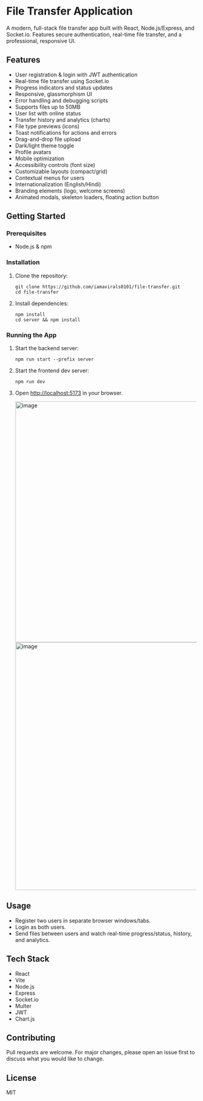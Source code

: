 # File Transfer Application

A modern, full-stack file transfer app built with React, Node.js/Express, and Socket.io. Features secure authentication, real-time file transfer, and a professional, responsive UI.

## Features
- User registration & login with JWT authentication
- Real-time file transfer using Socket.io
- Progress indicators and status updates
- Responsive, glassmorphism UI
- Error handling and debugging scripts
- Supports files up to 50MB
- User list with online status
- Transfer history and analytics (charts)
- File type previews (icons)
- Toast notifications for actions and errors
- Drag-and-drop file upload
- Dark/light theme toggle
- Profile avatars
- Mobile optimization
- Accessibility controls (font size)
- Customizable layouts (compact/grid)
- Contextual menus for users
- Internationalization (English/Hindi)
- Branding elements (logo, welcome screens)
- Animated modals, skeleton loaders, floating action button

## Getting Started

### Prerequisites
- Node.js & npm

### Installation
1. Clone the repository:
   ```
   git clone https://github.com/iamavirals0101/file-transfer.git
   cd file-transfer
   ```
2. Install dependencies:
   ```
   npm install
   cd server && npm install
   ```

### Running the App
1. Start the backend server:
   ```
   npm run start --prefix server
   ```
2. Start the frontend dev server:
   ```
   npm run dev
   ```
3. Open [http://localhost:5173](http://localhost:5173) in your browser.

   <img width="532" height="635" alt="image" src="https://github.com/user-attachments/assets/3c07704c-eb06-4e9f-af6c-2ff281c6fc1d" />

   <img width="541" height="653" alt="image" src="https://github.com/user-attachments/assets/55c2c820-7677-40ea-82f6-9994afeafe30" />



## Usage
- Register two users in separate browser windows/tabs.
- Login as both users.
- Send files between users and watch real-time progress/status, history, and analytics.

## Tech Stack
- React
- Vite
- Node.js
- Express
- Socket.io
- Multer
- JWT
- Chart.js

## Contributing
Pull requests are welcome. For major changes, please open an issue first to discuss what you would like to change.

## License
MIT
